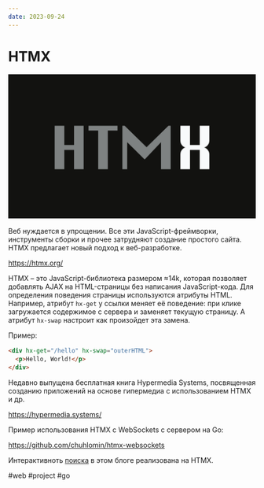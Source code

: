 ```yaml
---
date: 2023-09-24
---
```


# HTMX

![HTMX](htmx.png)

Bеб нуждается в упрощении. Все эти JavaScript-фреймворки, инструменты сборки и прочее затрудняют создание простого сайта. HTMX предлагает новый подход к веб-разработке.

https://htmx.org/

HTMX – это JavaScript-библиотека размером ≈14k, которая позволяет добавлять AJAX на HTML-страницы без написания JavaScript-кода. Для определения поведения страницы используются атрибуты HTML. Например, атрибут `hx-get` у ссылки меняет её поведение: при клике загружается содержимое с сервера и заменяет текущую страницу. А атрибут `hx-swap` настроит как произойдет эта замена.

Пример:

```html
<div hx-get="/hello" hx-swap="outerHTML">
  <p>Hello, World!</p>
</div>
```

Недавно выпущена бесплатная книга Hypermedia Systems, посвященная созданию приложений на основе гипермедиа с использованием HTMX и др.

https://hypermedia.systems/

Пример использования HTMX c WebSockets с сервером на Go:

https://github.com/chuhlomin/htmx-websockets

Интерактивноть [поиска](https://chuhlomin.com/blog/search?lang=ru) в этом блоге реализована на HTMX.

#web #project #go
